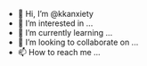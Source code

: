 - 👋 Hi, I’m @kkanxiety
- 👀 I’m interested in ...
- 🌱 I’m currently learning ...
- 💞️ I’m looking to collaborate on ...
- 📫 How to reach me ...

<!---
kkanxiety/kkanxiety is a ✨ special ✨ repository because its `README.md` (this file) appears on your GitHub profile.
You can click the Preview link to take a look at your changes.
--->
